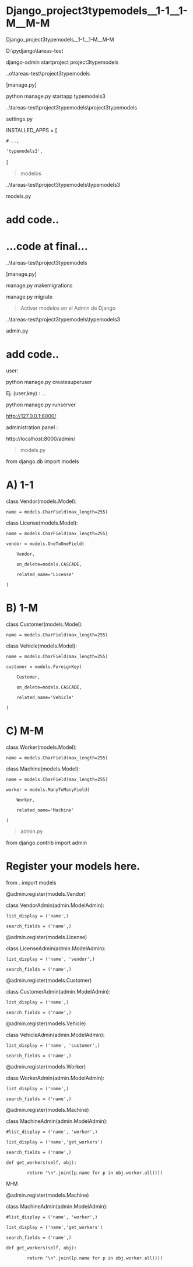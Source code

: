 # Django_project3typemodels__1-1__1-M__M-M

Django_project3typemodels__1-1__1-M__M-M

D:\pydjango\tareas-test

django-admin startproject project3typemodels

..o\tareas-test\project3typemodels

[manage.py]

python manage.py startapp typemodels3


..\tareas-test\project3typemodels\project3typemodels

  settings.py 
  
INSTALLED_APPS = [

    #...,
    
    'typemodels3',
    
]


> modelos

  ..\tareas-test\project3typemodels\typemodels3
  
  models.py
  
  # add code..
  
  # ...code at final...

..\tareas-test\project3typemodels

[manage.py]

manage.py makemigrations

manage.py migrate

> Activar modelos en el Admin de Django

 ..\tareas-test\project3typemodels\typemodels3
 
 admin.py 
 
 # add code..

user:

python manage.py createsuperuser

Ej. (user,key) : ...

python manage.py runserver

  http://127.0.0.1:8000/

administration panel :

http://localhost:8000/admin/


> models.py

from django.db import models

# A) 1-1

class Vendor(models.Model):

    name = models.CharField(max_length=255)
    
class License(models.Model):

    name = models.CharField(max_length=255)
    
    vendor = models.OneToOneField(
    
        Vendor,
        
        on_delete=models.CASCADE,
        
        related_name='License'
        
    )
    
# B) 1-M

class Customer(models.Model):

    name = models.CharField(max_length=255)
    
class Vehicle(models.Model):

    name = models.CharField(max_length=255)
    
    customer = models.ForeignKey(
    
        Customer,
        
        on_delete=models.CASCADE,
        
        related_name='Vehicle'
        
    )

# C) M-M    

class Worker(models.Model):

    name = models.CharField(max_length=255)
    
class Machine(models.Model):

    name = models.CharField(max_length=255)
    
    worker = models.ManyToManyField(
    
        Worker,
        
        related_name='Machine'
        
    )    
    
    
> admin.py

from django.contrib import admin

# Register your models here.

from . import models 

@admin.register(models.Vendor)

class VendorAdmin(admin.ModelAdmin):

    list_display = ('name',)
    
    search_fields = ('name',)
    
@admin.register(models.License)   

class LicenseAdmin(admin.ModelAdmin):

    list_display = ('name', 'vendor',)
    
    search_fields = ('name',)


@admin.register(models.Customer)   

class CustomerAdmin(admin.ModelAdmin):

    list_display = ('name',)
    
    search_fields = ('name',)

@admin.register(models.Vehicle)   

class VehicleAdmin(admin.ModelAdmin):

    list_display = ('name', 'customer',)
    
    search_fields = ('name',)

    
@admin.register(models.Worker)      

class WorkerAdmin(admin.ModelAdmin):

    list_display = ('name',)
    
    search_fields = ('name',)

@admin.register(models.Machine)     

class MachineAdmin(admin.ModelAdmin):

    #list_display = ('name', 'worker',)
    
    list_display = ('name','get_workers')
    
    search_fields = ('name',)
    
    def get_workers(self, obj):
    
            return "\n".join([p.name for p in obj.worker.all()])



M-M

@admin.register(models.Machine)  

class MachineAdmin(admin.ModelAdmin):

    #list_display = ('name', 'worker',)
    
    list_display = ('name','get_workers')
    
    search_fields = ('name',)
    
    def get_workers(self, obj):
    
            return "\n".join([p.name for p in obj.worker.all()])
